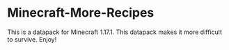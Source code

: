 # Minecraft-More-Recipes
This is a datapack for Minecraft 1.17.1.
This datapack makes it more difficult to survive.
Enjoy!
